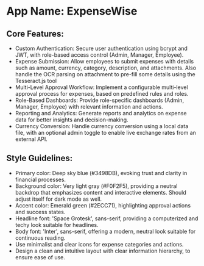 # **App Name**: ExpenseWise

## Core Features:


- Custom Authentication: Secure user authentication using bcrypt and JWT, with role-based access control (Admin, Manager, Employee).
- Expense Submission: Allow employees to submit expenses with details such as amount, currency, category, description, and attachments. Also handle the OCR parsing on attachment to pre-fill some details using the Tesseract.js tool
- Multi-Level Approval Workflow: Implement a configurable multi-level approval process for expenses, based on predefined rules and roles.
- Role-Based Dashboards: Provide role-specific dashboards (Admin, Manager, Employee) with relevant information and actions.
- Reporting and Analytics: Generate reports and analytics on expense data for better insights and decision-making.
- Currency Conversion: Handle currency conversion using a local data file, with an optional admin toggle to enable live exchange rates from an external API.

## Style Guidelines:

- Primary color: Deep sky blue (#3498DB), evoking trust and clarity in financial processes.
- Background color: Very light gray (#F0F2F5), providing a neutral backdrop that emphasizes content and interactive elements. Should adjust itself for dark mode as well.
- Accent color: Emerald green (#2ECC71), highlighting approval actions and success states.
- Headline font: 'Space Grotesk', sans-serif, providing a computerized and techy look suitable for headlines.
- Body font: 'Inter', sans-serif, offering a modern, neutral look suitable for continuous reading.
- Use minimalist and clear icons for expense categories and actions.
- Design a clean and intuitive layout with clear information hierarchy, to ensure ease of use.